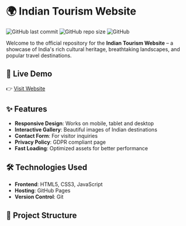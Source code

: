 # 🌍 Indian Tourism Website

![GitHub last commit](https://img.shields.io/github/last-commit/vishalgg942/vishalgg942.github.io?color=green)
![GitHub repo size](https://img.shields.io/github/repo-size/vishalgg942/vishalgg942.github.io)
![GitHub](https://img.shields.io/github/license/vishalgg942/vishalgg942.github.io)

Welcome to the official repository for the **Indian Tourism Website** – a showcase of India's rich cultural heritage, breathtaking landscapes, and popular travel destinations.

## 🚀 Live Demo
👉 [Visit Website](https://vishalgg942.github.io)

## ✨ Features
- **Responsive Design**: Works on mobile, tablet and desktop
- **Interactive Gallery**: Beautiful images of Indian destinations
- **Contact Form**: For visitor inquiries
- **Privacy Policy**: GDPR compliant page
- **Fast Loading**: Optimized assets for better performance

## 🛠 Technologies Used
- **Frontend**: HTML5, CSS3, JavaScript
- **Hosting**: GitHub Pages
- **Version Control**: Git

## 📂 Project Structure
